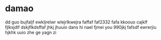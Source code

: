 # damao
dd
guo bujfaljf ewkljrelwr
wlejrlkwejra 
faffaf
faf2332
fafa
kkoouo
cajklf
fjlksjdlf
dskjflkdsffaf
jhkj
jhuuio
dans hi nael fjmei you 
990jkj
fafsdf
ewrerjiu
hjkhk
uuio
zhe ge yagn zi

